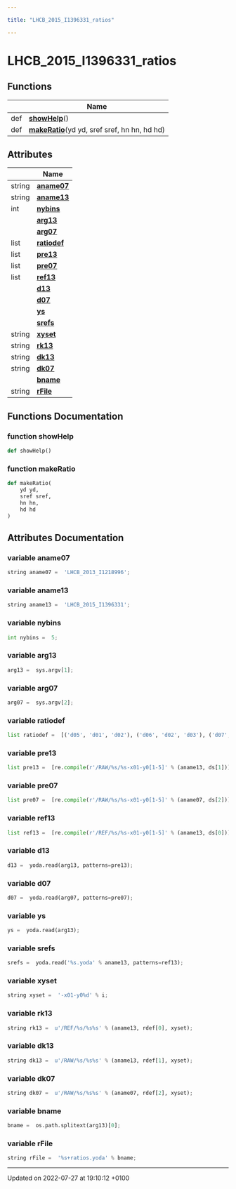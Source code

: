 ```yaml
---

title: "LHCB_2015_I1396331_ratios"

---
```


# LHCB_2015_I1396331_ratios



## Functions

|                | Name           |
| -------------- | -------------- |
| def | **[showHelp](http://example.org/namespaces/namespacelhcb__2015__i1396331__ratios/#function-showhelp)**() |
| def | **[makeRatio](http://example.org/namespaces/namespacelhcb__2015__i1396331__ratios/#function-makeratio)**(yd yd, sref sref, hn hn, hd hd) |

## Attributes

|                | Name           |
| -------------- | -------------- |
| string | **[aname07](http://example.org/namespaces/namespacelhcb__2015__i1396331__ratios/#variable-aname07)**  |
| string | **[aname13](http://example.org/namespaces/namespacelhcb__2015__i1396331__ratios/#variable-aname13)**  |
| int | **[nybins](http://example.org/namespaces/namespacelhcb__2015__i1396331__ratios/#variable-nybins)**  |
| | **[arg13](http://example.org/namespaces/namespacelhcb__2015__i1396331__ratios/#variable-arg13)**  |
| | **[arg07](http://example.org/namespaces/namespacelhcb__2015__i1396331__ratios/#variable-arg07)**  |
| list | **[ratiodef](http://example.org/namespaces/namespacelhcb__2015__i1396331__ratios/#variable-ratiodef)**  |
| list | **[pre13](http://example.org/namespaces/namespacelhcb__2015__i1396331__ratios/#variable-pre13)**  |
| list | **[pre07](http://example.org/namespaces/namespacelhcb__2015__i1396331__ratios/#variable-pre07)**  |
| list | **[ref13](http://example.org/namespaces/namespacelhcb__2015__i1396331__ratios/#variable-ref13)**  |
| | **[d13](http://example.org/namespaces/namespacelhcb__2015__i1396331__ratios/#variable-d13)**  |
| | **[d07](http://example.org/namespaces/namespacelhcb__2015__i1396331__ratios/#variable-d07)**  |
| | **[ys](http://example.org/namespaces/namespacelhcb__2015__i1396331__ratios/#variable-ys)**  |
| | **[srefs](http://example.org/namespaces/namespacelhcb__2015__i1396331__ratios/#variable-srefs)**  |
| string | **[xyset](http://example.org/namespaces/namespacelhcb__2015__i1396331__ratios/#variable-xyset)**  |
| string | **[rk13](http://example.org/namespaces/namespacelhcb__2015__i1396331__ratios/#variable-rk13)**  |
| string | **[dk13](http://example.org/namespaces/namespacelhcb__2015__i1396331__ratios/#variable-dk13)**  |
| string | **[dk07](http://example.org/namespaces/namespacelhcb__2015__i1396331__ratios/#variable-dk07)**  |
| | **[bname](http://example.org/namespaces/namespacelhcb__2015__i1396331__ratios/#variable-bname)**  |
| string | **[rFile](http://example.org/namespaces/namespacelhcb__2015__i1396331__ratios/#variable-rfile)**  |


## Functions Documentation

### function showHelp

```python
def showHelp()
```


### function makeRatio

```python
def makeRatio(
    yd yd,
    sref sref,
    hn hn,
    hd hd
)
```



## Attributes Documentation

### variable aname07

```python
string aname07 =  'LHCB_2013_I1218996';
```


### variable aname13

```python
string aname13 =  'LHCB_2015_I1396331';
```


### variable nybins

```python
int nybins =  5;
```


### variable arg13

```python
arg13 =  sys.argv[1];
```


### variable arg07

```python
arg07 =  sys.argv[2];
```


### variable ratiodef

```python
list ratiodef =  [('d05', 'd01', 'd02'), ('d06', 'd02', 'd03'), ('d07', 'd03', 'd05'), ('d08', 'd04', 'd04')];
```


### variable pre13

```python
list pre13 =  [re.compile(r'/RAW/%s/%s-x01-y0[1-5]' % (aname13, ds[1])) for ds in ratiodef];
```


### variable pre07

```python
list pre07 =  [re.compile(r'/RAW/%s/%s-x01-y0[1-5]' % (aname07, ds[2])) for ds in ratiodef];
```


### variable ref13

```python
list ref13 =  [re.compile(r'/REF/%s/%s-x01-y0[1-5]' % (aname13, ds[0])) for ds in ratiodef];
```


### variable d13

```python
d13 =  yoda.read(arg13, patterns=pre13);
```


### variable d07

```python
d07 =  yoda.read(arg07, patterns=pre07);
```


### variable ys

```python
ys =  yoda.read(arg13);
```


### variable srefs

```python
srefs =  yoda.read('%s.yoda' % aname13, patterns=ref13);
```


### variable xyset

```python
string xyset =  '-x01-y0%d' % i;
```


### variable rk13

```python
string rk13 =  u'/REF/%s/%s%s' % (aname13, rdef[0], xyset);
```


### variable dk13

```python
string dk13 =  u'/RAW/%s/%s%s' % (aname13, rdef[1], xyset);
```


### variable dk07

```python
string dk07 =  u'/RAW/%s/%s%s' % (aname07, rdef[2], xyset);
```


### variable bname

```python
bname =  os.path.splitext(arg13)[0];
```


### variable rFile

```python
string rFile =  '%s+ratios.yoda' % bname;
```





-------------------------------

Updated on 2022-07-27 at 19:10:12 +0100